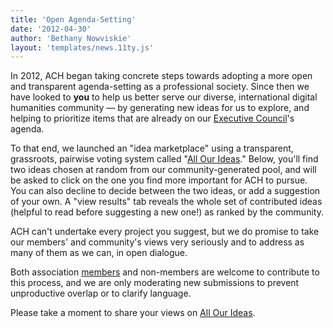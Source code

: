 ```yaml
---
title: 'Open Agenda-Setting'
date: '2012-04-30'
author: 'Bethany Nowviskie'
layout: 'templates/news.11ty.js'
---
```

In 2012, ACH began taking concrete steps towards adopting a more open and transparent agenda-setting as a professional society. Since then we have looked to **you** to help us better serve our diverse, international digital humanities community — by generating new ideas for us to explore, and helping to prioritize items that are already on our [Executive Council](/about/officers/)'s agenda.

To that end, we launched an "idea marketplace" using a transparent, grassroots, pairwise voting system called "[All Our Ideas](http://www.allourideas.org/)." Below, you'll find two ideas chosen at random from our community-generated pool, and will be asked to click on the one you find more important for ACH to pursue. You can also decline to decide between the two ideas, or add a suggestion of your own. A "view results" tab reveals the whole set of contributed ideas (helpful to read before suggesting a new one!) as ranked by the community.

ACH can't undertake every project you suggest, but we do promise to take our members' and community's views very seriously and to address as many of them as we can, in open dialogue.

Both association [members](https://members.ach.org/) and non-members are welcome to contribute to this process, and we are only moderating new submissions to prevent unproductive overlap or to clarify language.

Please take a moment to share your views on [All Our Ideas](http://www.allourideas.org/ach-agenda/).
